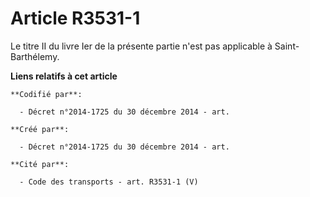 # Article R3531-1

Le titre II du livre Ier de la présente partie n'est pas applicable à Saint-Barthélemy.

**Liens relatifs à cet article**

	**Codifié par**:

	  - Décret n°2014-1725 du 30 décembre 2014 - art.

	**Créé par**:

	  - Décret n°2014-1725 du 30 décembre 2014 - art.

	**Cité par**:

	  - Code des transports - art. R3531-1 (V)

